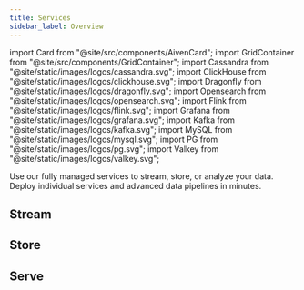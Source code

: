 ```yaml
---
title: Services
sidebar_label: Overview
---
```


import Card from "@site/src/components/AivenCard";
import GridContainer from "@site/src/components/GridContainer";
import Cassandra from "@site/static/images/logos/cassandra.svg";
import ClickHouse from "@site/static/images/logos/clickhouse.svg";
import Dragonfly from "@site/static/images/logos/dragonfly.svg";
import Opensearch from "@site/static/images/logos/opensearch.svg";
import Flink from "@site/static/images/logos/flink.svg";
import Grafana from "@site/static/images/logos/grafana.svg";
import Kafka from "@site/static/images/logos/kafka.svg";
import MySQL from "@site/static/images/logos/mysql.svg";
import PG from "@site/static/images/logos/pg.svg";
import Valkey from "@site/static/images/logos/valkey.svg";

Use our fully managed services to stream, store, or analyze your data. Deploy individual services and advanced data pipelines in minutes.

## Stream

<GridContainer>
  <Card
    to="/docs/products/kafka"
    iconComponent={Kafka}
    title="Aiven for Apache Kafka®"
    description="Build your streaming data pipelines."
  />
  <Card
    to="/docs/products/flink"
    iconComponent={Flink}
    title="Aiven for Apache Flink®"
    description="Control your event-driven applications and streaming analytics needs."
  />
</GridContainer>

## Store

<GridContainer>
  <Card
    to="/docs/products/postgresql"
    iconComponent={PG}
    title="Aiven for PostgreSQL®"
    description="The object-relational database with extentions and Aiven's AI capabilities."
  />
  <Card
    to="/docs/products/mysql"
    iconComponent={MySQL}
    title="Aiven for MySQL"
    description="The relational database with all the integrations you need."
  />
  <Card
    to="/docs/products/valkey"
    iconComponent={Valkey}
    title="Aiven for Valkey"
    description="An in-memory NoSQL database with a small footprint and high performance."
  />
  <Card
    to="/docs/products/dragonfly"
    iconComponent={Dragonfly}
    title="Aiven for Dragonfly"
    description="A scalable in-memory data store for high-performance."
  />
  <Card
    to="/docs/products/cassandra"
    iconComponent={Cassandra}
    title="Aiven for Apache Cassandra®"
    description="The distributed NoSQL database providing scalability, high availability, and excellent fault tolerance"
  />
</GridContainer>

## Serve

<GridContainer>
  <Card
    to="/docs/products/opensearch"
    iconComponent={Opensearch}
    title="Aiven for OpenSearch®"
    description="Explore and visualize your data with dashboard and plugins."
  />
  <Card
    to="/docs/products/clickhouse"
    iconComponent={ClickHouse}
    title="Aiven for ClickHouse®"
    description="The cloud data warehouse to generate real-time analytical data."
  />
  <Card
    to="/docs/products/grafana"
    iconComponent={Grafana}
    title="Aiven for Grafana®"
    description="Create dashboards and observe your data."
  />
</GridContainer>
